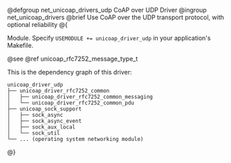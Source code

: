 @defgroup net_unicoap_drivers_udp CoAP over UDP Driver
@ingroup net_unicoap_drivers
@brief Use CoAP over the UDP transport protocol, with optional reliability
@{

Module. Specify `USEMODULE += unicoap_driver_udp` in your application's Makefile.

<!--
FIXME: undefined references, upcoming PR
To change the UDP port `unicoap` is listening on, modify @ref CONFIG_UNICOAP_UDP_PORT.
The CoAP over UDP driver uses the same socket both for client and server functionality.

@see @ref UNICOAP_PROTO_UDP
-->
@see @ref unicoap_rfc7252_message_type_t

This is the dependency graph of this driver:

```
unicoap_driver_udp
├── unicoap_driver_rfc7252_common
│   ├── unicoap_driver_rfc7252_common_messaging
│   └── unicoap_driver_rfc7252_common_pdu
├── unicoap_sock_support
│   ├── sock_async
│   ├── sock_async_event
│   ├── sock_aux_local
│   └── sock_util
└── ... (operating system networking module)
```

@}
